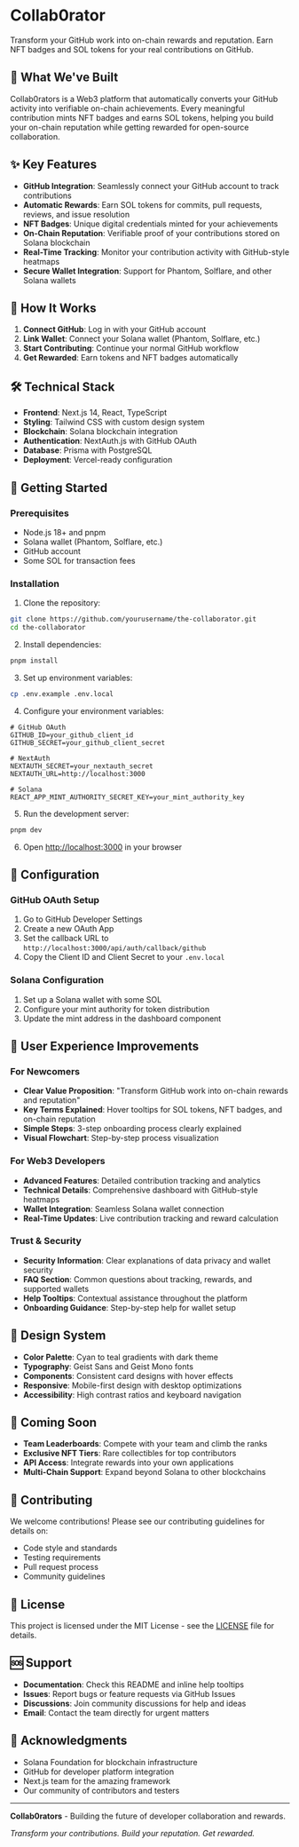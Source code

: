 # Collab0rator

Transform your GitHub work into on-chain rewards and reputation. Earn NFT badges and SOL tokens for your real contributions on GitHub.

## 🚀 What We've Built

Collab0rators is a Web3 platform that automatically converts your GitHub activity into verifiable on-chain achievements. Every meaningful contribution mints NFT badges and earns SOL tokens, helping you build your on-chain reputation while getting rewarded for open-source collaboration.

## ✨ Key Features

- **GitHub Integration**: Seamlessly connect your GitHub account to track contributions
- **Automatic Rewards**: Earn SOL tokens for commits, pull requests, reviews, and issue resolution
- **NFT Badges**: Unique digital credentials minted for your achievements
- **On-Chain Reputation**: Verifiable proof of your contributions stored on Solana blockchain
- **Real-Time Tracking**: Monitor your contribution activity with GitHub-style heatmaps
- **Secure Wallet Integration**: Support for Phantom, Solflare, and other Solana wallets

## 🎯 How It Works

1. **Connect GitHub**: Log in with your GitHub account
2. **Link Wallet**: Connect your Solana wallet (Phantom, Solflare, etc.)
3. **Start Contributing**: Continue your normal GitHub workflow
4. **Get Rewarded**: Earn tokens and NFT badges automatically

## 🛠️ Technical Stack

- **Frontend**: Next.js 14, React, TypeScript
- **Styling**: Tailwind CSS with custom design system
- **Blockchain**: Solana blockchain integration
- **Authentication**: NextAuth.js with GitHub OAuth
- **Database**: Prisma with PostgreSQL
- **Deployment**: Vercel-ready configuration

## 🚀 Getting Started

### Prerequisites

- Node.js 18+ and pnpm
- Solana wallet (Phantom, Solflare, etc.)
- GitHub account
- Some SOL for transaction fees

### Installation

1. Clone the repository:

```bash
git clone https://github.com/yourusername/the-collaborator.git
cd the-collaborator
```

2. Install dependencies:

```bash
pnpm install
```

3. Set up environment variables:

```bash
cp .env.example .env.local
```

4. Configure your environment variables:

```env
# GitHub OAuth
GITHUB_ID=your_github_client_id
GITHUB_SECRET=your_github_client_secret

# NextAuth
NEXTAUTH_SECRET=your_nextauth_secret
NEXTAUTH_URL=http://localhost:3000

# Solana
REACT_APP_MINT_AUTHORITY_SECRET_KEY=your_mint_authority_key
```

5. Run the development server:

```bash
pnpm dev
```

6. Open [http://localhost:3000](http://localhost:3000) in your browser

## 🔧 Configuration

### GitHub OAuth Setup

1. Go to GitHub Developer Settings
2. Create a new OAuth App
3. Set the callback URL to `http://localhost:3000/api/auth/callback/github`
4. Copy the Client ID and Client Secret to your `.env.local`

### Solana Configuration

1. Set up a Solana wallet with some SOL
2. Configure your mint authority for token distribution
3. Update the mint address in the dashboard component

## 📱 User Experience Improvements

### For Newcomers

- **Clear Value Proposition**: "Transform GitHub work into on-chain rewards and reputation"
- **Key Terms Explained**: Hover tooltips for SOL tokens, NFT badges, and on-chain reputation
- **Simple Steps**: 3-step onboarding process clearly explained
- **Visual Flowchart**: Step-by-step process visualization

### For Web3 Developers

- **Advanced Features**: Detailed contribution tracking and analytics
- **Technical Details**: Comprehensive dashboard with GitHub-style heatmaps
- **Wallet Integration**: Seamless Solana wallet connection
- **Real-Time Updates**: Live contribution tracking and reward calculation

### Trust & Security

- **Security Information**: Clear explanations of data privacy and wallet security
- **FAQ Section**: Common questions about tracking, rewards, and supported wallets
- **Help Tooltips**: Contextual assistance throughout the platform
- **Onboarding Guidance**: Step-by-step help for wallet setup

## 🎨 Design System

- **Color Palette**: Cyan to teal gradients with dark theme
- **Typography**: Geist Sans and Geist Mono fonts
- **Components**: Consistent card designs with hover effects
- **Responsive**: Mobile-first design with desktop optimizations
- **Accessibility**: High contrast ratios and keyboard navigation

## 🔮 Coming Soon

- **Team Leaderboards**: Compete with your team and climb the ranks
- **Exclusive NFT Tiers**: Rare collectibles for top contributors
- **API Access**: Integrate rewards into your own applications
- **Multi-Chain Support**: Expand beyond Solana to other blockchains

## 🤝 Contributing

We welcome contributions! Please see our contributing guidelines for details on:

- Code style and standards
- Testing requirements
- Pull request process
- Community guidelines

## 📄 License

This project is licensed under the MIT License - see the [LICENSE](LICENSE) file for details.

## 🆘 Support

- **Documentation**: Check this README and inline help tooltips
- **Issues**: Report bugs or feature requests via GitHub Issues
- **Discussions**: Join community discussions for help and ideas
- **Email**: Contact the team directly for urgent matters

## 🌟 Acknowledgments

- Solana Foundation for blockchain infrastructure
- GitHub for developer platform integration
- Next.js team for the amazing framework
- Our community of contributors and testers

---

**Collab0rators** - Building the future of developer collaboration and rewards.

_Transform your contributions. Build your reputation. Get rewarded._

